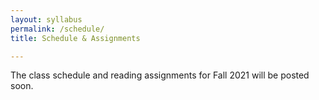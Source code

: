 ```yaml
---
layout: syllabus
permalink: /schedule/
title: Schedule & Assignments

---
```


The class schedule and reading assignments for Fall 2021 will be posted soon. 